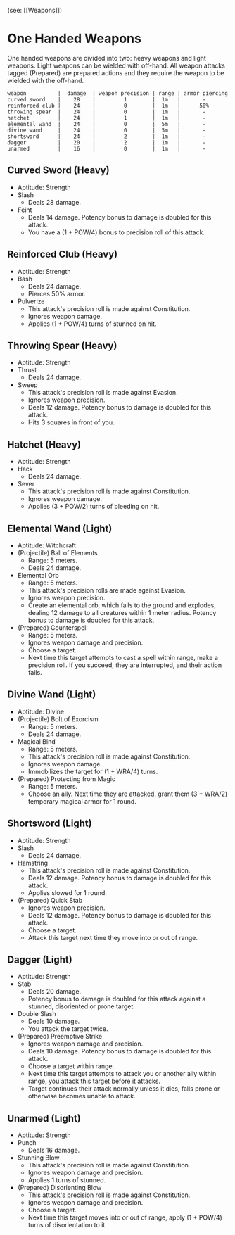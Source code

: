 (see: [[Weapons]])

# One Handed Weapons
One handed weapons are divided into two: heavy weapons and light weapons. Light weapons can be wielded with off-hand. All weapon attacks tagged (Prepared) are prepared actions and they require the weapon to be wielded with the off-hand.

```one_handed_weapons_table
weapon          |  damage  | weapon precision | range | armor piercing
curved sword    |    28    |         1        |  1m   |       -
reinforced club |    24    |         0        |  1m   |      50%
throwing spear  |    24    |         0        |  1m   |       -
hatchet         |    24    |         1        |  1m   |       -
elemental wand  |    24    |         0        |  5m   |       -
divine wand     |    24    |         0        |  5m   |       -
shortsword      |    24    |         2        |  1m   |       -
dagger          |    20    |         2        |  1m   |       -
unarmed         |    16    |         0        |  1m   |       -
```

## Curved Sword (Heavy)
+ Aptitude: Strength
+ Slash
	+ Deals 28 damage.
+ Feint
	+ Deals 14 damage. Potency bonus to damage is doubled for this attack. 
	+ You have a (1 + POW/4) bonus to precision roll of this attack.

## Reinforced Club (Heavy)
+ Aptitude: Strength
+ Bash
	+ Deals 24 damage.
	+ Pierces 50% armor.
+ Pulverize
	+ This attack's precision roll is made against Constitution.
	+ Ignores weapon damage.
	+ Applies (1 + POW/4) turns of stunned on hit.

## Throwing Spear (Heavy)
+ Aptitude: Strength
+ Thrust
	+ Deals 24 damage.
+ Sweep
	+ This attack's precision roll is made against Evasion.
	+ Ignores weapon precision.
	+ Deals 12 damage. Potency bonus to damage is doubled for this attack. 
	+ Hits 3 squares in front of you.

## Hatchet (Heavy)
+ Aptitude: Strength
+ Hack
	+ Deals 24 damage.
+ Sever
	+ This attack's precision roll is made against Constitution.
	+ Ignores weapon damage.
	+ Applies (3 + POW/2) turns of bleeding on hit.

## Elemental Wand (Light)
+ Aptitude: Witchcraft
+ (Projectile) Ball of Elements
	+ Range: 5 meters.
	+ Deals 24 damage.
+ Elemental Orb
	+ Range: 5 meters.
	+ This attack's precision rolls are made against Evasion.
	+ Ignores weapon precision.
	+ Create an elemental orb, which falls to the ground and explodes, dealing 12 damage to all creatures within 1 meter radius. Potency bonus to damage is doubled for this attack. 
+ (Prepared) Counterspell
	+ Range: 5 meters.
	+ Ignores weapon damage and precision.
	+ Choose a target. 
	+ Next time this target attempts to cast a spell within range, make a precision roll. If you succeed, they are interrupted, and their action fails.

## Divine Wand (Light)
+ Aptitude: Divine
+ (Projectile) Bolt of Exorcism
	+ Range: 5 meters.
	+ Deals 24 damage.
+ Magical Bind
	+ Range: 5 meters.
	+ This attack's precision roll is made against Constitution.
	+ Ignores weapon damage.
	+ Immobilizes the target for (1 + WRA/4) turns.
+ (Prepared) Protecting from Magic
	+ Range: 5 meters.
	+ Choose an ally. Next time they are attacked, grant them (3 + WRA/2) temporary magical armor for 1 round.

## Shortsword (Light)
+ Aptitude: Strength
+ Slash
	+ Deals 24 damage.
+ Hamstring
	+ This attack's precision roll is made against Constitution.
	+ Deals 12 damage. Potency bonus to damage is doubled for this attack. 
	+ Applies slowed for 1 round. 
+ (Prepared) Quick Stab
	+ Ignores weapon precision.
	+ Deals 12 damage. Potency bonus to damage is doubled for this attack. 
	+ Choose a target.
	+ Attack this target next time they move into or out of range.
## Dagger (Light)
+ Aptitude: Strength
+ Stab
	+ Deals 20 damage.
	+ Potency bonus to damage is doubled for this attack against a stunned, disoriented or prone target.
+ Double Slash
	+ Deals 10 damage.
	+ You attack the target twice.
+ (Prepared) Preemptive Strike
	+ Ignores weapon damage and precision.
	+ Deals 10 damage. Potency bonus to damage is doubled for this attack. 
	+ Choose a target within range. 
	+ Next time this target attempts to attack you or another ally within range, you attack this target before it attacks.
	+ Target continues their attack normally unless it dies, falls prone or otherwise becomes unable to attack.  

## Unarmed (Light)
+ Aptitude: Strength
+ Punch
	+ Deals 16 damage.
+ Stunning Blow 
	+ This attack's precision roll is made against Constitution.
	+ Ignores weapon damage and precision.
	+ Applies 1 turns of stunned.
+ (Prepared) Disorienting Blow
	+ This attack's precision roll is made against Constitution.
	+ Ignores weapon damage and precision.
	+ Choose a target. 
	+ Next time this target moves into or out of range, apply (1 + POW/4) turns of disorientation to it.